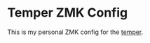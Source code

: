 # Temper ZMK Config

This is my personal ZMK config for the [temper](https://github.com/raeedcho/temper).

